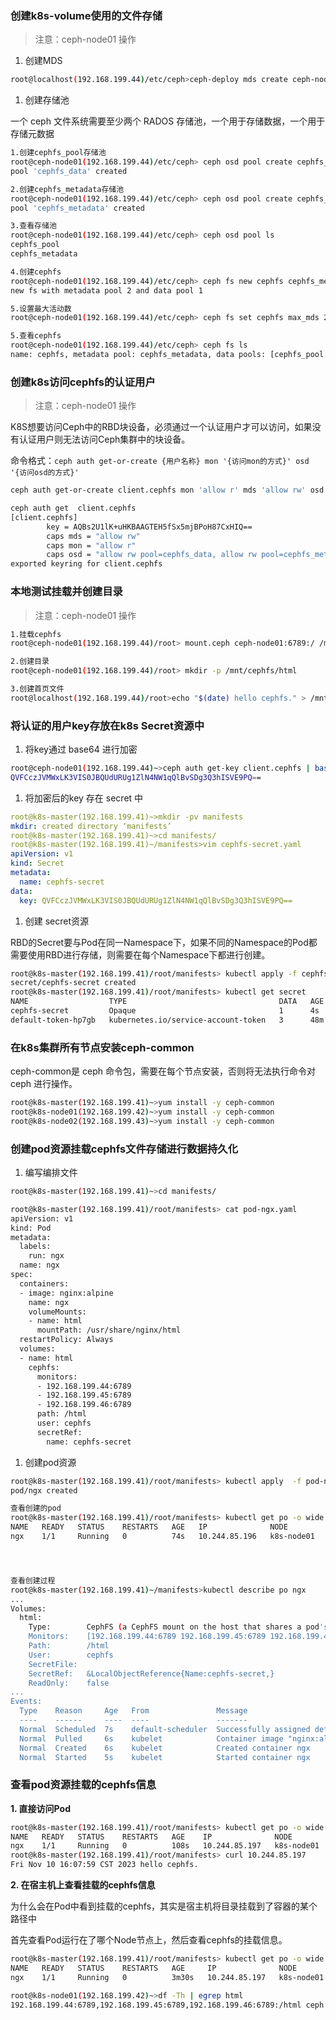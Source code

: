 ### 创建k8s-volume使用的文件存储

> 注意：ceph-node01 操作

1. 创建MDS

```bash
root@localhost(192.168.199.44)/etc/ceph>ceph-deploy mds create ceph-node0{1..3}
```

1. 创建存储池

一个 ceph 文件系统需要至少两个 RADOS 存储池，一个用于存储数据，一个用于存储元数据

```bash
1.创建cephfs_pool存储池
root@ceph-node01(192.168.199.44)/etc/ceph> ceph osd pool create cephfs_data 128
pool 'cephfs_data' created

2.创建cephfs_metadata存储池
root@ceph-node01(192.168.199.44)/etc/ceph> ceph osd pool create cephfs_metadata 64
pool 'cephfs_metadata' created

3.查看存储池
root@ceph-node01(192.168.199.44)/etc/ceph> ceph osd pool ls
cephfs_pool
cephfs_metadata

4.创建cephfs
root@ceph-node01(192.168.199.44)/etc/ceph> ceph fs new cephfs cephfs_metadata cephfs_data
new fs with metadata pool 2 and data pool 1

5.设置最大活动数
root@ceph-node01(192.168.199.44)/etc/ceph> ceph fs set cephfs max_mds 2

5.查看cephfs
root@ceph-node01(192.168.199.44)/etc/ceph> ceph fs ls
name: cephfs, metadata pool: cephfs_metadata, data pools: [cephfs_pool ]
```

### 创建k8s访问cephfs的认证用户

> 注意：ceph-node01 操作

K8S想要访问Ceph中的RBD块设备，必须通过一个认证用户才可以访问，如果没有认证用户则无法访问Ceph集群中的块设备。

命令格式：`ceph auth get-or-create {用户名称} mon '{访问mon的方式}' osd '{访问osd的方式}'`

```bash
ceph auth get-or-create client.cephfs mon 'allow r' mds 'allow rw' osd 'allow rw pool=cephfs_data, allow rw pool=cephfs_metadata'

ceph auth get  client.cephfs
[client.cephfs]
        key = AQBs2U1lK+uHKBAAGTEH5fSx5mjBPoH87CxHIQ==
        caps mds = "allow rw"
        caps mon = "allow r"
        caps osd = "allow rw pool=cephfs_data, allow rw pool=cephfs_metadata"
exported keyring for client.cephfs
```

### 本地测试挂载并创建目录

> 注意：ceph-node01 操作

```bash
1.挂载cephfs
root@ceph-node01(192.168.199.44)/root> mount.ceph ceph-node01:6789:/ /mnt/cephfs/ -o name=cephfs,secret=AQBs2U1lK+uHKBAAGTEH5fSx5mjBPoH87CxHIQ==

2.创建目录
root@ceph-node01(192.168.199.44)/root> mkdir -p /mnt/cephfs/html

3.创建首页文件
root@localhost(192.168.199.44)/root>echo "$(date) hello cephfs." > /mnt/cephfs/html/index.html
```

### 将认证的用户key存放在k8s Secret资源中

1. 将key通过 base64 进行加密

```bash
root@ceph-node01(192.168.199.44)~>ceph auth get-key client.cephfs | base64
QVFCczJVMWxLK3VIS0JBQUdURUg1ZlN4NW1qQlBvSDg3Q3hISVE9PQ==
```

1. 将加密后的key 存在 secret 中

```yaml
root@k8s-master(192.168.199.41)~>mkdir -pv manifests
mkdir: created directory ‘manifests’
root@k8s-master(192.168.199.41)~>cd manifests/
root@k8s-master(192.168.199.41)~/manifests>vim cephfs-secret.yaml
apiVersion: v1
kind: Secret
metadata:
  name: cephfs-secret
data:
  key: QVFCczJVMWxLK3VIS0JBQUdURUg1ZlN4NW1qQlBvSDg3Q3hISVE9PQ==
```

1. 创建 secret资源

RBD的Secret要与Pod在同一Namespace下，如果不同的Namespace的Pod都需要使用RBD进行存储，则需要在每个Namespace下都进行创建。

```bash
root@k8s-master(192.168.199.41)/root/manifests> kubectl apply -f cephfs-secret.yaml
secret/cephfs-secret created
root@k8s-master(192.168.199.41)/root/manifests> kubectl get secret
NAME                  TYPE                                  DATA   AGE
cephfs-secret         Opaque                                1      4s
default-token-hp7gb   kubernetes.io/service-account-token   3      48m
```

### 在k8s集群所有节点安装ceph-common

ceph-common是 ceph 命令包，需要在每个节点安装，否则将无法执行命令对ceph 进行操作。

```bash
root@k8s-master(192.168.199.41)~>yum install -y ceph-common
root@k8s-node01(192.168.199.42)~>yum install -y ceph-common
root@k8s-node02(192.168.199.43)~>yum install -y ceph-common
```

### 创建pod资源挂载cephfs文件存储进行数据持久化



1. 编写编排文件

```bash
root@k8s-master(192.168.199.41)~>cd manifests/

root@k8s-master(192.168.199.41)/root/manifests> cat pod-ngx.yaml
apiVersion: v1
kind: Pod
metadata:
  labels:
    run: ngx
  name: ngx
spec:
  containers:
  - image: nginx:alpine
    name: ngx
    volumeMounts:
    - name: html
      mountPath: /usr/share/nginx/html
  restartPolicy: Always
  volumes:
  - name: html
    cephfs:
      monitors:
      - 192.168.199.44:6789
      - 192.168.199.45:6789
      - 192.168.199.46:6789
      path: /html
      user: cephfs
      secretRef:
        name: cephfs-secret
```

1. 创建pod资源

```bash
root@k8s-master(192.168.199.41)/root/manifests> kubectl apply  -f pod-ngx.yaml
pod/ngx created

查看创建的pod
root@k8s-master(192.168.199.41)/root/manifests> kubectl get po -o wide
NAME   READY   STATUS    RESTARTS   AGE   IP              NODE         NOMINATED NODE   READINESS GATES
ngx    1/1     Running   0          74s   10.244.85.196   k8s-node01   <none>           <none>




查看创建过程
root@k8s-master(192.168.199.41)~/manifests>kubectl describe po ngx
...
Volumes:
  html:
    Type:        CephFS (a CephFS mount on the host that shares a pod's lifetime)
    Monitors:    [192.168.199.44:6789 192.168.199.45:6789 192.168.199.46:6789]
    Path:        /html
    User:        cephfs
    SecretFile:
    SecretRef:   &LocalObjectReference{Name:cephfs-secret,}
    ReadOnly:    false
...
Events:
  Type    Reason     Age   From               Message
  ----    ------     ----  ----               -------
  Normal  Scheduled  7s    default-scheduler  Successfully assigned default/ngx to k8s-node01
  Normal  Pulled     6s    kubelet            Container image "nginx:alpine" already present on machine
  Normal  Created    6s    kubelet            Created container ngx
  Normal  Started    5s    kubelet            Started container ngx
```

### 查看pod资源挂载的cephfs信息

**1. 直接访问Pod**

```bash
root@k8s-master(192.168.199.41)/root/manifests> kubectl get po -o wide
NAME   READY   STATUS    RESTARTS   AGE    IP              NODE         NOMINATED NODE   READINESS GATES
ngx    1/1     Running   0          108s   10.244.85.197   k8s-node01   <none>           <none>
root@k8s-master(192.168.199.41)/root/manifests> curl 10.244.85.197
Fri Nov 10 16:07:59 CST 2023 hello cephfs.
```

**2. 在宿主机上查看挂载的cephfs信息**

为什么会在Pod中看到挂载的cephfs，其实是宿主机将目录挂载到了容器的某个路径中

首先查看Pod运行在了哪个Node节点上，然后查看cephfs的挂载信息。

```bash
root@k8s-master(192.168.199.41)/root/manifests> kubectl get po -o wide
NAME   READY   STATUS    RESTARTS   AGE     IP              NODE         NOMINATED NODE   READINESS GATES
ngx    1/1     Running   0          3m30s   10.244.85.197   k8s-node01   <none>           <none>

root@k8s-node01(192.168.199.42)~>df -Th | egrep html
192.168.199.44:6789,192.168.199.45:6789,192.168.199.46:6789:/html ceph      8.5G     0  8.5G   0% /var/lib/kubelet/pods/a6df1c7c-9d13-4b8e-a8ed-18e1af363f58/volumes/kubernetes.io~cephfs/html
```